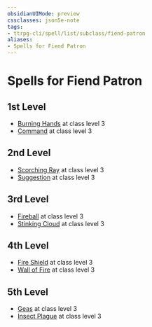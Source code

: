 ```yaml
---
obsidianUIMode: preview
cssclasses: json5e-note
tags:
- ttrpg-cli/spell/list/subclass/fiend-patron
aliases:
- Spells for Fiend Patron
---
```

# Spells for Fiend Patron

## 1st Level

- [Burning Hands](/3-Mechanics/CLI/spells/burning-hands-xphb.md "XPHB") at class level 3
- [Command](/3-Mechanics/CLI/spells/command-xphb.md "XPHB") at class level 3

## 2nd Level

- [Scorching Ray](/3-Mechanics/CLI/spells/scorching-ray-xphb.md "XPHB") at class level 3
- [Suggestion](/3-Mechanics/CLI/spells/suggestion-xphb.md "XPHB") at class level 3

## 3rd Level

- [Fireball](/3-Mechanics/CLI/spells/fireball-xphb.md "XPHB") at class level 3
- [Stinking Cloud](/3-Mechanics/CLI/spells/stinking-cloud-xphb.md "XPHB") at class level 3

## 4th Level

- [Fire Shield](/3-Mechanics/CLI/spells/fire-shield-xphb.md "XPHB") at class level 3
- [Wall of Fire](/3-Mechanics/CLI/spells/wall-of-fire-xphb.md "XPHB") at class level 3

## 5th Level

- [Geas](/3-Mechanics/CLI/spells/geas-xphb.md "XPHB") at class level 3
- [Insect Plague](/3-Mechanics/CLI/spells/insect-plague-xphb.md "XPHB") at class level 3